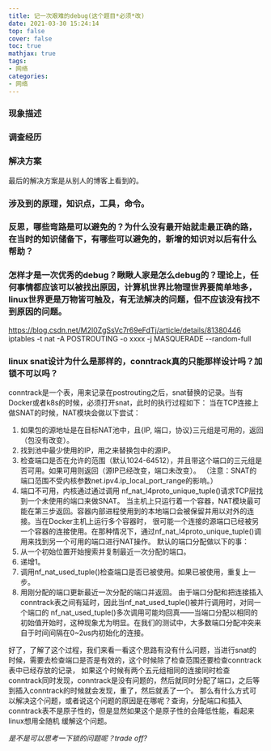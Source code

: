 ```yaml
---
title: 记一次艰难的debug(这个题目*必须*改)
date: 2021-03-30 15:24:14
top: false
cover: false
toc: true
mathjax: true
tags:
- 网络
categories:
- 网络
---
```



### 现象描述

### 调查经历

### 解决方案
最后的解决方案是从别人的博客上看到的。

### 涉及到的原理，知识点，工具，命令。

### 反思，哪些弯路是可以避免的？为什么没有最开始就走最正确的路，在当时的知识储备下，有哪些可以避免的，新增的知识对以后有什么帮助？

### 怎样才是一次优秀的debug？瞅瞅人家是怎么debug的？理论上，任何事情都应该可以被找出原因，计算机世界比物理世界要简单地多，linux世界更是万物皆可触及，有无法解决的问题，但不应该没有找不到原因的问题。
https://blog.csdn.net/M2l0ZgSsVc7r69eFdTj/article/details/81380446
iptables -t nat -A POSTROUTING -o xxxx -j MASQUERADE --random-full

### linux snat设计为什么是那样的，conntrack真的只能那样设计吗？加锁不可以吗？
conntrack是一个表，用来记录在postrouting之后，snat替换的记录。当有Docker或者k8s的时候，必须打开snat，此时的执行过程如下：
当在TCP连接上做SNAT的时候，NAT模块会做以下尝试：
1. 如果包的源地址是在目标NAT池中，且{IP, 端口，协议}三元组是可用的，返回（包没有改变）。
2. 找到池中最少使用的IP，用之来替换包中的源IP。
3. 检查端口是否在允许的范围（默认1024-64512），并且带这个端口的三元组是否可用。如果可用则返回（源IP已经改变，端口未改变）。
（注意：SNAT的端口范围不受内核参数net.ipv4.ip\_local\_port\_range的影响。）
4. 端口不可用，内核通过通过调用 nf\_nat\_l4proto\_unique\_tuple()请求TCP层找到一个未使用的端口来做SNAT。
当主机上只运行着一个容器，NAT模块最可能在第三步返回。容器内部进程使用到的本地端口会被保留并用以对外的连接。当在Docker主机上运行多个容器时，
很可能一个连接的源端口已经被另一个容器的连接使用。在那种情况下，通过nf\_nat\_l4proto\_unique\_tuple()调用来找到另一个可用的端口进行NAT操作。
默认的端口分配做以下的事：
1. 从一个初始位置开始搜索并复制最近一次分配的端口。
2. 递增1。
3. 调用nf\_nat\_used\_tuple()检查端口是否已被使用。如果已被使用，重复上一步。
4. 用刚分配的端口更新最近一次分配的端口并返回。
由于端口分配和把连接插入conntrack表之间有延时，因此当nf\_nat\_used\_tuple()被并行调用时，对同一个端口的
nf\_nat\_used\_tuple()多次调用可能均回真——当端口分配以相同的初始值开始时，这种现象尤为明显。在我们的测试中，大多数端口分配冲突来自于时间间隔在0~2us内初始化的连接。

好了，了解了这个过程，我们来看一看这个思路有没有什么问题，当进行snat的时候，需要去检查端口是否是有效的，这个时候除了检查范围还要检查conntrack表中已经存放的记录，
如果这个时候有两个五元组相同的连接同时检查conntrack同时发现，conntrack是没有问题的，然后就同时分配了端口，之后等到插入conntrack的时候就会发现，重了，然后就丢了一个。
那么有什么方式可以解决这个问题，或者说这个问题的原因是在哪呢？查询，分配端口和插入conntrack表不是原子性的，但是显然如果这个是原子性的会降低性能，看起来linux想用全随机
缓解这个问题。  

*是不是可以思考一下锁的问题呢？trade off?*


